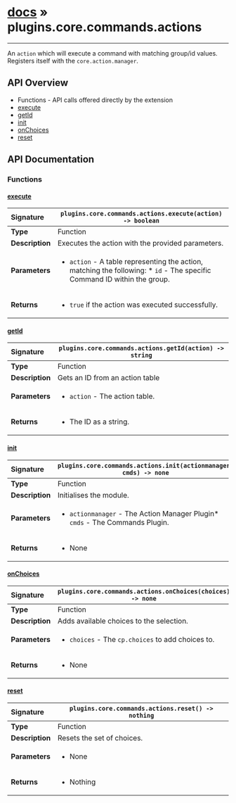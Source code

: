 # [docs](index.md) » plugins.core.commands.actions
---

An `action` which will execute a command with matching group/id values.
Registers itself with the `core.action.manager`.

## API Overview
* Functions - API calls offered directly by the extension
 * [execute](#execute)
 * [getId](#getid)
 * [init](#init)
 * [onChoices](#onchoices)
 * [reset](#reset)

## API Documentation

### Functions

#### [execute](#execute)
| <span style="float: left;">**Signature**</span> | <span style="float: left;">`plugins.core.commands.actions.execute(action) -> boolean` </span>                                                          |
| -----------------------------------------------------|---------------------------------------------------------------------------------------------------------|
| **Type**                                             | Function |
| **Description**                                      | Executes the action with the provided parameters. |
| **Parameters**                                       | <ul><li><code>action</code> - A table representing the action, matching the following:    * <code>id</code> - The specific Command ID within the group.</li></ul> |
| **Returns**                                          | <ul><li><code>true</code> if the action was executed successfully.</li></ul> |

#### [getId](#getid)
| <span style="float: left;">**Signature**</span> | <span style="float: left;">`plugins.core.commands.actions.getId(action) -> string` </span>                                                          |
| -----------------------------------------------------|---------------------------------------------------------------------------------------------------------|
| **Type**                                             | Function |
| **Description**                                      | Gets an ID from an action table |
| **Parameters**                                       | <ul><li><code>action</code>      - The action table.</li></ul> |
| **Returns**                                          | <ul><li>The ID as a string.</li></ul> |

#### [init](#init)
| <span style="float: left;">**Signature**</span> | <span style="float: left;">`plugins.core.commands.actions.init(actionmanager, cmds) -> none` </span>                                                          |
| -----------------------------------------------------|---------------------------------------------------------------------------------------------------------|
| **Type**                                             | Function |
| **Description**                                      | Initialises the module. |
| **Parameters**                                       | <ul><li><code>actionmanager</code> - The Action Manager Plugin* <code>cmds</code> - The Commands Plugin.</li></ul> |
| **Returns**                                          | <ul><li>None</li></ul> |

#### [onChoices](#onchoices)
| <span style="float: left;">**Signature**</span> | <span style="float: left;">`plugins.core.commands.actions.onChoices(choices) -> none` </span>                                                          |
| -----------------------------------------------------|---------------------------------------------------------------------------------------------------------|
| **Type**                                             | Function |
| **Description**                                      | Adds available choices to the  selection. |
| **Parameters**                                       | <ul><li><code>choices</code>     - The <code>cp.choices</code> to add choices to.</li></ul> |
| **Returns**                                          | <ul><li>None</li></ul> |

#### [reset](#reset)
| <span style="float: left;">**Signature**</span> | <span style="float: left;">`plugins.core.commands.actions.reset() -> nothing` </span>                                                          |
| -----------------------------------------------------|---------------------------------------------------------------------------------------------------------|
| **Type**                                             | Function |
| **Description**                                      | Resets the set of choices. |
| **Parameters**                                       | <ul><li>None</li></ul> |
| **Returns**                                          | <ul><li>Nothing</li></ul> |

